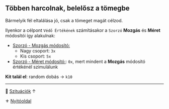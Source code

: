 ## Többen harcolnak, belelősz a tömegbe

Bármelyik fél eltalálása jó, csak a tömeget magát célzod.

Ilyenkor a célpont `Védő Értékének` számításakor a `Szorzó` **Mozgás** és **Méret** módosítói így alakulnak:

- [Szorzó - Mozgás módosító:](072_tavharc_ve_szorzo_oszto.md#szorz%C3%B3---mozg%C3%A1s-m%C3%B3dos%C3%ADt%C3%B3)
  - Nagy csoport: `3x`
  - Kis csoport: `5x`
- [Szorzó - Méret módosító:](072_tavharc_ve_szorzo_oszto.md#szorz%C3%B3---m%C3%A9ret-m%C3%B3dos%C3%ADt%C3%B3): `0x`, mert mindent a **Mozgás** módosító értékénél szimulálunk

**Kit talál el**: random dobás → `k10`

---

🔗 [Szituációk](../160_szituaciok.md) ↑

⚜️ [Nyitóoldal](../start.md#16-szitu%C3%A1ci%C3%B3k)
